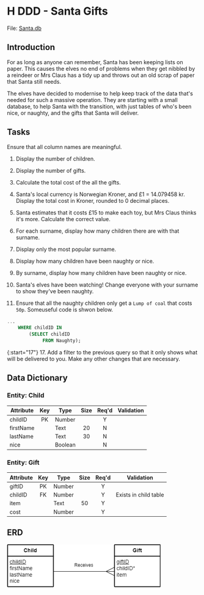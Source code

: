 # H DDD - Santa Gifts

File: [Santa.db](../../../n5/ddd/N5-DDD-Santa-Gifts/assets/Santa.db "Download file")

## Introduction

For as long as anyone can remember, Santa has been keeping lists on paper.  This causes the elves no end of problems when they get nibbled by a reindeer or Mrs Claus has a tidy up and throws out an old scrap of paper that Santa still needs.

The elves have decided to modernise to help keep track of the data that's needed for such a massive operation.  They are starting with a small database, to help Santa with the transition, with just tables of who's been nice, or naughty, and the gifts that Santa will deliver.


## Tasks

Ensure that all column names are meaningful.

1. Display the number of children.

2. Display the number of gifts.

3. Calculate the total cost of the all the gifts.

4. Santa's local currency is Norwegian Kroner, and £1 = 14.079458 kr.  Display the total cost in Kroner, rounded to 0 decimal places.

5. Santa estimates that it costs £15 to make each toy, but Mrs Claus thinks it's more.  Calculate the correct value.

6. For each surname, display how many children there are with that surname.

6. Display only the most popular surname.

7. Display how many children have been naughty or nice.

8. By surname, display how many children have been naughty or nice.

9. Santa's elves have been watching!  Change everyone with your surname to show they've been naughty.

10. Ensure that all the naughty children only get a `Lump of coal` that costs `50p`.  Someuseful code is shwon below.

``` sql
...
    WHERE childID IN 
        (SELECT childID
             FROM Naughty);
```





{:start="17"}
17. Add a filter to the previous query so that it only shows what will be delivered to you.  Make any other changes that are necessary.


## Data Dictionary

### Entity: Child

| Attribute | Key   | Type    | Size  | Req'd | Validation |
| --------- | :---: | ----    | :---: | :---: | ---------- |
| childID   | PK    | Number  |       | Y     | |
| firstName |       | Text    | 20    | N     | |
| lastName  |       | Text    | 30    | N     | |
| nice      |       | Boolean |       | N     | |

### Entity: Gift

| Attribute | Key   | Type   | Size  | Req'd | Validation |
| --------- | :---: | ----   | :---: | :---: | ---------- |
| giftID    | PK    | Number |       | Y     | |
| childID   | FK    | Number |       | Y     | Exists in child table |
| item      |       | Text   | 50    | Y     | |
| cost      |       | Number |       | Y     | |


## ERD

![ERD 1:M](assets/Diagrams/ERD-ChildGift.png)
